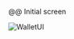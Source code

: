@@ Initial screen

![WalletUI](https://github.com/user-attachments/assets/54516548-6ba7-40ac-b9f5-2fddb4884a45)

